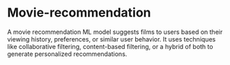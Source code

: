 # Movie-recommendation
A movie recommendation ML model suggests films to users based on their viewing history, preferences, or similar user behavior. It uses techniques like collaborative filtering, content-based filtering, or a hybrid of both to generate personalized recommendations.
